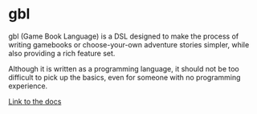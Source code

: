 # gbl

gbl (Game Book Language) is a DSL designed to make the process of writing
gamebooks or choose-your-own adventure stories simpler, while also providing a
rich feature set.

Although it is written as a programming language, it should not be too difficult
to pick up the basics, even for someone with no programming experience.

[Link to the docs](https://gbl.michaelhollingworth.io/)
